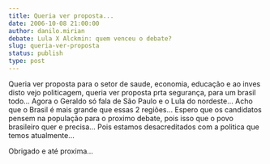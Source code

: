 ```yaml
---
title: Queria ver proposta...
date: 2006-10-08 21:00:00
author: danilo.mirian
debate: Lula X Alckmin: quem venceu o debate?
slug: queria-ver-proposta
status: publish 
type: post
---
```


Queria ver proposta para o setor de saude, economia, educação e ao inves disto vejo politicagem, queria ver proposta prta segurança, para um brasil todo... Agora o Geraldo só fala de São Paulo e o Lula do nordeste... Acho que o Brasil é mais grande que essas 2 regiões... Espero que os candidatos pensem na população para o proximo debate, pois isso que o povo brasileiro quer e precisa... Pois estamos desacreditados com a politica que temos atualmente...


Obrigado e até proxima...


